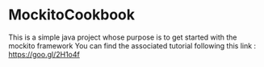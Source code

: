 # MockitoCookbook
This is a simple java project whose purpose is to get started with the mockito framework
You can find the associated tutorial following this link : https://goo.gl/2H1o4f
